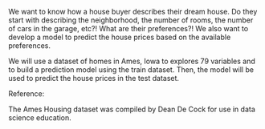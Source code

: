 We want to know how a house buyer describes their dream house. Do they start with describing the neighborhood, the number of rooms, the number of cars in the garage, etc?! What are their preferences?! We also want to develop a model to predict the house prices based on the available preferences.

We will use a dataset of homes in Ames, Iowa to explores 79 variables and to build a prediction model using the train dataset. Then, the model will be used to predict the house prices in the test dataset.

Reference:

The Ames Housing dataset was compiled by Dean De Cock for use in data science education.
